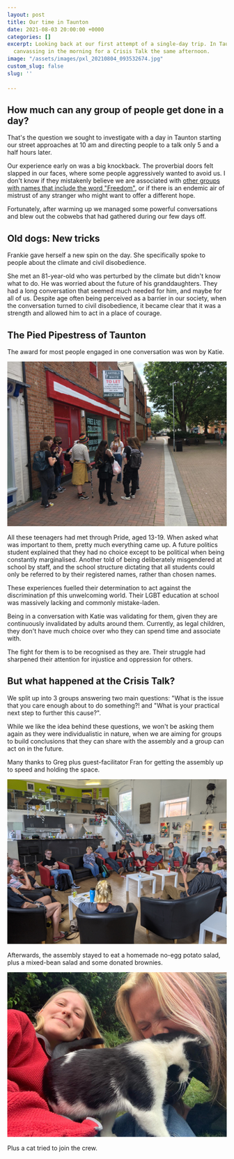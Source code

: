 ```yaml
---
layout: post
title: Our time in Taunton
date: 2021-08-03 20:00:00 +0000
categories: []
excerpt: Looking back at our first attempt of a single-day trip. In Taunton we started
  canvassing in the morning for a Crisis Talk the same afternoon.
image: "/assets/images/pxl_20210804_093532674.jpg"
custom_slug: false
slug: ''

---
```

## How much can any group of people get done in a day?

That's the question we sought to investigate with a day in Taunton starting our street approaches at 10 am and directing people to a talk only 5 and a half hours later.

Our experience early on was a big knockback. The proverbial doors felt slapped in our faces, where some people aggressively wanted to avoid us. I don't know if they mistakenly believe we are associated with [other groups with names that include the word "Freedom"](https://www.hopenothate.org.uk/2020/08/28/the-uks-emerging-conspiracy-theory-street-movements/), or if there is an endemic air of mistrust of any stranger who might want to offer a different hope.

Fortunately, after warming up we managed some powerful conversations and blew out the cobwebs that had gathered during our few days off.

## Old dogs: New tricks

Frankie gave herself a new spin on the day. She specifically spoke to people about the climate and civil disobedience.

She met an 81-year-old who was perturbed by the climate but didn't know what to do. He was worried about the future of his granddaughters. They had a long conversation that seemed much needed for him, and maybe for all of us. Despite age often being perceived as a barrier in our society, when the conversation turned to civil disobedience, it became clear that it was a strength and allowed him to act in a place of courage.

## The Pied Pipestress of Taunton

The award for most people engaged in one conversation was won by Katie.

![](/assets/images/img-20210805-wa0019.jpg)

All these teenagers had met through Pride, aged 13-19. When asked what was important to them, pretty much everything came up. A future politics student explained that they had no choice except to be political when being constantly marginalised. Another told of being deliberately misgendered at school by staff, and the school structure dictating that all students could only be referred to by their registered names, rather than chosen names.

These experiences fuelled their determination to act against the discrimination pf this unwelcoming world. Their LGBT education at school was massively lacking and commonly mistake-laden.

Being in a conversation with Katie was validating for them, given they are continuously invalidated by adults around them. Currently, as legal children, they don't have much choice over who they can spend time and associate with.

The fight for them is to be recognised as they are. Their struggle had sharpened their attention for injustice and oppression for others.

## But what happened at the Crisis Talk?

We split up into 3 groups answering two main questions: "What is the issue that you care enough about to do something?! and "What is your practical next step to further this cause?".

While we like the idea behind these questions, we won't be asking them again as they were individualistic in nature, when we are aiming for groups to build conclusions that they can share with the assembly and a group can act on in the future.

Many thanks to Greg plus guest-facilitator Fran for getting the assembly up to speed and holding the space.

![](/assets/images/pxl_20210804_150932383.jpg)

Afterwards, the assembly stayed to eat a homemade no-egg potato salad, plus a mixed-bean salad and some donated brownies.

![Two women and a black and white cat.](/assets/images/img-20210804-wa0015.jpg "Frankie and Katie with a local cat.")

Plus a cat tried to join the crew.